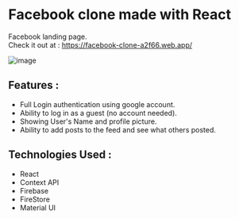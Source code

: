 # Facebook clone made with React 

Facebook landing page.  
Check it out at : https://facebook-clone-a2f66.web.app/  

![image](https://user-images.githubusercontent.com/36177160/106008013-30dcf200-60b7-11eb-869f-412ec17f83e0.png)

## Features :

- Full Login authentication using google account.
- Ability to log in as a guest (no account needed).
- Showing User's Name and profile picture.
- Ability to add posts to the feed and see what others posted.

## Technologies Used :

- React
- Context API
- Firebase
- FireStore
- Material UI

